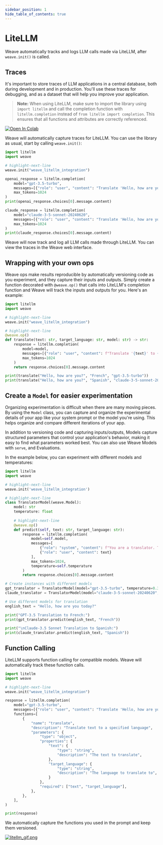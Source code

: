 ```yaml
---
sidebar_position: 1
hide_table_of_contents: true
---
```


# LiteLLM

Weave automatically tracks and logs LLM calls made via LiteLLM, after `weave.init()` is called.

## Traces

It's important to store traces of LLM applications in a central database, both during development and in production. You'll use these traces for debugging, and as a dataset that will help you improve your application.

> **Note:** When using LiteLLM, make sure to import the library using `import litellm` and call the completion function with `litellm.completion` instead of `from litellm import completion`. This ensures that all functions and attributes are correctly referenced.

[![Open In Colab](https://colab.research.google.com/assets/colab-badge.svg)](https://colab.research.google.com/github/wandb/weave/blob/master/examples/cookbooks/weave_litellm_integration_docs.ipynb)

Weave will automatically capture traces for LiteLLM. You can use the library as usual, start by calling `weave.init()`:

```python
import litellm
import weave

# highlight-next-line
weave.init("weave_litellm_integration")

openai_response = litellm.completion(
    model="gpt-3.5-turbo", 
    messages=[{"role": "user", "content": "Translate 'Hello, how are you?' to French"}],
    max_tokens=1024
)
print(openai_response.choices[0].message.content)

claude_response = litellm.completion(
    model="claude-3-5-sonnet-20240620", 
    messages=[{"role": "user", "content": "Translate 'Hello, how are you?' to French"}],
    max_tokens=1024
)
print(claude_response.choices[0].message.content)
```

Weave will now track and log all LLM calls made through LiteLLM. You can view the traces in the Weave web interface.

## Wrapping with your own ops

Weave ops make results reproducible by automatically versioning code as you experiment, and they capture their inputs and outputs. Simply create a function decorated with `@weave.op()` that calls into LiteLLM's completion function and Weave will track the inputs and outputs for you. Here's an example:

```python
import litellm
import weave

# highlight-next-line
weave.init("weave_litellm_integration")

# highlight-next-line
@weave.op()
def translate(text: str, target_language: str, model: str) -> str:
    response = litellm.completion(
        model=model,
        messages=[{"role": "user", "content": f"Translate '{text}' to {target_language}"}],
        max_tokens=1024
    )
    return response.choices[0].message.content

print(translate("Hello, how are you?", "French", "gpt-3.5-turbo"))
print(translate("Hello, how are you?", "Spanish", "claude-3-5-sonnet-20240620"))
```

## Create a `Model` for easier experimentation

Organizing experimentation is difficult when there are many moving pieces. By using the `Model` class, you can capture and organize the experimental details of your app like your system prompt or the model you're using. This helps organize and compare different iterations of your app.

In addition to versioning code and capturing inputs/outputs, Models capture structured parameters that control your application's behavior, making it easy to find what parameters worked best. You can also use Weave Models with `serve`, and Evaluations.

In the example below, you can experiment with different models and temperatures:

```python
import litellm
import weave

# highlight-next-line
weave.init('weave_litellm_integration')

# highlight-next-line
class TranslatorModel(weave.Model):
    model: str
    temperature: float
  
    # highlight-next-line
    @weave.op()
    def predict(self, text: str, target_language: str):
        response = litellm.completion(
            model=self.model,
            messages=[
                {"role": "system", "content": f"You are a translator. Translate the given text to {target_language}."},
                {"role": "user", "content": text}
            ],
            max_tokens=1024,
            temperature=self.temperature
        )
        return response.choices[0].message.content

# Create instances with different models
gpt_translator = TranslatorModel(model="gpt-3.5-turbo", temperature=0.3)
claude_translator = TranslatorModel(model="claude-3-5-sonnet-20240620", temperature=0.1)

# Use different models for translation
english_text = "Hello, how are you today?"

print("GPT-3.5 Translation to French:")
print(gpt_translator.predict(english_text, "French"))

print("\nClaude-3.5 Sonnet Translation to Spanish:")
print(claude_translator.predict(english_text, "Spanish"))
```

## Function Calling

LiteLLM supports function calling for compatible models. Weave will automatically track these function calls.

```python
import litellm
import weave

# highlight-next-line
weave.init("weave_litellm_integration")

response = litellm.completion(
    model="gpt-3.5-turbo",
    messages=[{"role": "user", "content": "Translate 'Hello, how are you?' to French"}],
    functions=[
        {
            "name": "translate",
            "description": "Translate text to a specified language",
            "parameters": {
                "type": "object",
                "properties": {
                    "text": {
                        "type": "string",
                        "description": "The text to translate",
                    },
                    "target_language": {
                        "type": "string",
                        "description": "The language to translate to",
                    }
                },
                "required": ["text", "target_language"],
            },
        },
    ],
)

print(response)
```

We automatically capture the functions you used in the prompt and keep them versioned.

[![litellm_gif.png](imgs/litellm_gif.gif)](https://wandb.ai/a-sh0ts/weave_litellm_integration/weave/calls)
